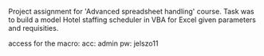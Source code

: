 Project assignment for 'Advanced spreadsheet handling' course.
Task was to build a model Hotel staffing scheduler in VBA for Excel
given parameters and requisities.

access for the macro:
acc: admin
pw: jelszo11
